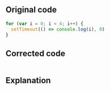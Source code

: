 ## Original code

```js
for (var i = 0; i < 4; i++) {
  setTimeout(() => console.log(i), 0)
}
```

## Corrected code

```js
```

## Explanation

